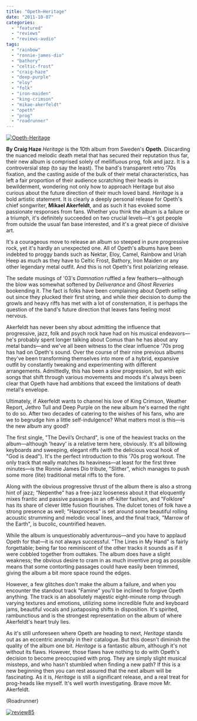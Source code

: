 ```yaml
---
title: "Opeth–Heritage"
date: "2011-10-07"
categories: 
  - "featured"
  - "reviews"
  - "reviews-audio"
tags: 
  - "rainbow"
  - "ronnie-james-dio"
  - "bathory"
  - "celtic-frost"
  - "craig-haze"
  - "deep-purple"
  - "eloy"
  - "folk"
  - "iron-maiden"
  - "king-crimson"
  - "mikae-akerfeldt"
  - "opeth"
  - "prog"
  - "roadrunner"
---
```


[![](http://www.hellbound.ca/wp-content/uploads/2011/10/Opeth-Heritage.jpg "Opeth-Heritage")](http://www.hellbound.ca/wp-content/uploads/2011/10/Opeth-Heritage.jpg)

**By Craig Haze** _Heritage_ is the 10th album from Sweden's **Opeth**. Discarding the nuanced melodic death metal that has secured their reputation thus far, their new album is comprised solely of mellifluous prog, folk and jazz. It is a controversial step (to say the least). The band's transparent retro '70s fixation, and the casting aside of the bulk of their metal characteristics, has left a fair proportion of their audience scratching their heads in bewilderment, wondering not only how to approach Heritage but also curious about the future direction of their much loved band. _Heritage_ is a bold artistic statement. It is clearly a deeply personal release for Opeth's chief songwriter, **Mikael Akerfeldt**, and as such it has evoked some passionate responses from fans. Whether you think the album is a failure or a triumph, it's definitely succeeded on two crucial levels—it's got people from outside the usual fan base interested, and it's a great piece of divisive art.

It's a courageous move to release an album so steeped in pure progressive rock, yet it's hardly an unexpected one. All of Opeth's albums have been indebted to proggy bands such as Nektar, Eloy, Camel, Rainbow and Uriah Heep as much as they have to Celtic Frost, Bathory, Iron Maiden or any other legendary metal outfit. And this is not Opeth's first polarizing release.

The sedate musings of '03's _Damnation_ ruffled a few feathers—although the blow was somewhat softened by _Deliverance_ and _Ghost Reveries_ bookending it. The fact is folks have been complaining about Opeth selling out since they plucked their first string, and while their decision to dump the growls and heavy riffs has met with a lot of consternation, it is perhaps the question of the band's future direction that leaves fans feeling most nervous.

Akerfeldt has never been shy about admitting the influence that progressive, jazz, folk and psych rock have had on his musical endeavors—he's probably spent longer talking about Comus than he has about any metal bands—and we've all been witness to the clear influence '70s prog has had on Opeth's sound. Over the course of their nine previous albums they've been transforming themselves into more of a hybrid, expansive outfit by constantly tweaking and experimenting with different arrangements. Admittedly, this has been a slow progression, but with epic songs that shift through various movements and moods it's always been clear that Opeth have had ambitions that exceed the limitations of death metal's envelope.

Ultimately, if Akerfeldt wants to channel his love of King Crimson, Weather Report, Jethro Tull and Deep Purple on the new album he's earned the right to do so. After two decades of catering to the wishes of his fans, who are we to begrudge him a little self-indulgence? What matters most is this—is the new album any good?

The first single, "The Devil’s Orchard", is one of the heaviest tracks on the album—although 'heavy' is a relative term here, obviously. It's all billowing keyboards and sweeping, elegant riffs (with the delicious vocal hook of "God is dead"). It's the perfect introduction to this '70s prog workout. The only track that really matches its heaviness—at least for the first three minutes—is the Ronnie James Dio tribute, "Slither", which manages to push some more (lite) traditional metal riffs to the fore.

Along with the obvious progressive thrust of the album there is also a strong hint of jazz; “Nepenthe” has a free-jazz looseness about it that eloquently mixes frantic and passive passages in an off-kilter fashion, and "Folklore" has its share of clever little fusion flourishes. The dulcet tones of folk have a strong presence as well; "Haxprocess" is set around some beautiful rolling acoustic strumming and melodic vocal lines, and the final track, "Marrow of the Earth", is bucolic, countrified heaven.

While the album is unquestionably adventurous—and you have to applaud Opeth for that—it is not always successful. "The Lines in My Hand" is fairly forgettable; being far too reminiscent of the other tracks it sounds as if it were cobbled together from outtakes. The album does have a slight weakness; the obvious desire to cram in as much inventive prog as possible means that some contorting passages could have easily been trimmed, giving the album a bit more space round the edges.

However, a few glitches don't make the album a failure, and when you encounter the standout track "Famine" you'll be inclined to forgive Opeth anything. The track is an absolutely majestic eight-minute romp through varying textures and emotions, utilizing some incredible flute and keyboard jams, beautiful vocals and juxtaposing shifts in disposition. It's spirited, rambunctious and is the strongest representation on the album of where Akerfeldt's heart truly lies.

As it's still unforeseen where Opeth are heading to next, _Heritage_ stands out as an eccentric anomaly in their catalogue. But this doesn't diminish the quality of the album one bit. _Heritage_ is a fantastic album, although it's not without its flaws. However, those flaws have nothing to do with Opeth's decision to become preoccupied with prog. They are simply slight musical missteps, and who hasn't stumbled when finding a new path? If this is a new beginning then you can rest assured that the next album will be fascinating. As it is, _Heritage_ is still a significant release, and a real treat for prog-heads like myself. It's well worth investigating. Brave move Mr. Akerfeldt.

(Roadrunner)

[![](http://www.hellbound.ca/wp-content/uploads/2009/08/review85.png "review85")](http://www.hellbound.ca/wp-content/uploads/2009/08/review85.png)
